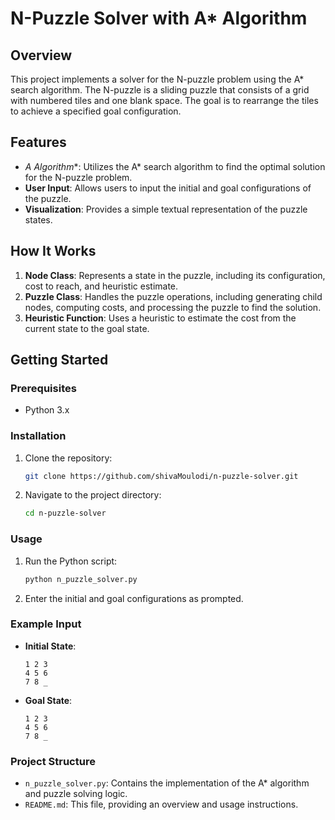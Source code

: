 # N-Puzzle Solver with A* Algorithm

## Overview

This project implements a solver for the N-puzzle problem using the A* search algorithm. The N-puzzle is a sliding puzzle that consists of a grid with numbered tiles and one blank space. The goal is to rearrange the tiles to achieve a specified goal configuration.

## Features

- **A* Algorithm**: Utilizes the A* search algorithm to find the optimal solution for the N-puzzle problem.
- **User Input**: Allows users to input the initial and goal configurations of the puzzle.
- **Visualization**: Provides a simple textual representation of the puzzle states.

## How It Works

1. **Node Class**: Represents a state in the puzzle, including its configuration, cost to reach, and heuristic estimate.
2. **Puzzle Class**: Handles the puzzle operations, including generating child nodes, computing costs, and processing the puzzle to find the solution.
3. **Heuristic Function**: Uses a heuristic to estimate the cost from the current state to the goal state.

## Getting Started

### Prerequisites

- Python 3.x

### Installation

1. Clone the repository:
   ```bash
   git clone https://github.com/shivaMoulodi/n-puzzle-solver.git
   ```
2. Navigate to the project directory:
   ```bash
   cd n-puzzle-solver
   ```

### Usage

1. Run the Python script:
   ```bash
   python n_puzzle_solver.py
   ```

2. Enter the initial and goal configurations as prompted.

### Example Input

- **Initial State**:
  ```
  1 2 3
  4 5 6
  7 8 _
  ```

- **Goal State**:
  ```
  1 2 3
  4 5 6
  7 8 _
  ```

### Project Structure

- `n_puzzle_solver.py`: Contains the implementation of the A* algorithm and puzzle solving logic.
- `README.md`: This file, providing an overview and usage instructions.
